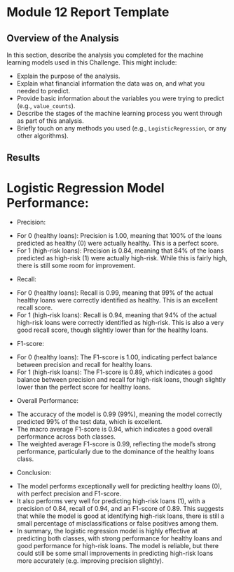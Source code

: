 # Module 12 Report Template

## Overview of the Analysis

In this section, describe the analysis you completed for the machine learning models used in this Challenge. This might include:

* Explain the purpose of the analysis.
* Explain what financial information the data was on, and what you needed to predict.
* Provide basic information about the variables you were trying to predict (e.g., `value_counts`).
* Describe the stages of the machine learning process you went through as part of this analysis.
* Briefly touch on any methods you used (e.g., `LogisticRegression`, or any other algorithms).

## Results

# Logistic Regression Model Performance:
 - Precision:
 * For 0 (healthy loans): Precision is 1.00, meaning that 100% of the loans predicted as healthy (0) were actually healthy. This is a perfect score.
 * For 1 (high-risk loans): Precision is 0.84, meaning that 84% of the loans predicted as high-risk (1) were actually high-risk. While this is fairly high, there is still some room for improvement.
- Recall:
 * For 0 (healthy loans): Recall is 0.99, meaning that 99% of the actual healthy loans were correctly identified as healthy. This is an excellent recall score.
 * For 1 (high-risk loans): Recall is 0.94, meaning that 94% of the actual high-risk loans were correctly identified as high-risk. This is also a very good recall score, though slightly lower than for the healthy loans.
- F1-score:
 * For 0 (healthy loans): The F1-score is 1.00, indicating perfect balance between precision and recall for healthy loans.
 * For 1 (high-risk loans): The F1-score is 0.89, which indicates a good balance between precision and recall for high-risk loans, though slightly lower than the perfect score for healthy loans.
 
 - Overall Performance:
 * The accuracy of the model is 0.99 (99%), meaning the model correctly predicted 99% of the test data, which is excellent.
 * The macro average F1-score is 0.94, which indicates a good overall performance across both classes.
 * The weighted average F1-score is 0.99, reflecting the model’s strong performance, particularly due to the dominance of the healthy loans class.

- Conclusion:
 * The model performs exceptionally well for predicting healthy loans (0), with perfect precision and F1-score.
 * It also performs very well for predicting high-risk loans (1), with a precision of 0.84, recall of 0.94, and an F1-score of 0.89. This suggests that while the model is good at identifying high-risk loans, there is still a small percentage of misclassifications or false positives among them.
 * In summary, the logistic regression model is highly effective at predicting both classes, with strong performance for healthy loans and good performance for high-risk loans. The model is reliable, but there could still be some small improvements in predicting high-risk loans more accurately (e.g. improving precision slightly).
